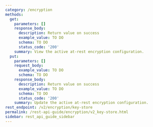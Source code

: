 ```yaml
---
category: /encryption
methods:
  get:
    parameters: []
    response_body:
      description: Return value on success
      example_value: TO DO
      schema: TO DO
      status_code: '200'
    summary: View the active at-rest encryption configuration.
  put:
    parameters: []
    request_body:
      example_value: TO DO
      schema: TO DO
    response_body:
      description: Return value on success
      example_value: TO DO
      schema: TO DO
      status_code: '200'
    summary: Update the active at-rest encryption configuration.
rest_endpoint: /v2/encryption/key-store
permalink: /rest-api-guide/encryption/v2_key-store.html
sidebar: rest_api_guide_sidebar
---
```

